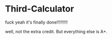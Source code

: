 # Third-Calculator

fuck yeah it's finally done!!!!!!!!!

well, not the extra credit. But everything else is A+.

